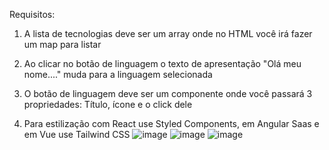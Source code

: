 Requisitos:

1) A lista de tecnologias deve ser um array onde no HTML você irá fazer um map para listar

2) Ao clicar no botão de linguagem  o texto de apresentação "Olá meu nome...." muda para
a linguagem selecionada

3) O botão de linguagem  deve ser um componente onde você passará 3 propriedades: Título,
ícone e o click dele

4) Para estilização com React use Styled Components, em Angular Saas e em Vue use Tailwind
CSS
![image](https://user-images.githubusercontent.com/98665329/203875715-9707451e-9bcc-4114-8f6e-46ac27a5ef2f.png)
![image](https://user-images.githubusercontent.com/98665329/203875876-e9d90e3b-76c9-448e-9869-708998a6011d.png)
![image](https://user-images.githubusercontent.com/98665329/203875909-d4fc1888-80e2-4a9a-835a-ab2729228ec8.png)
